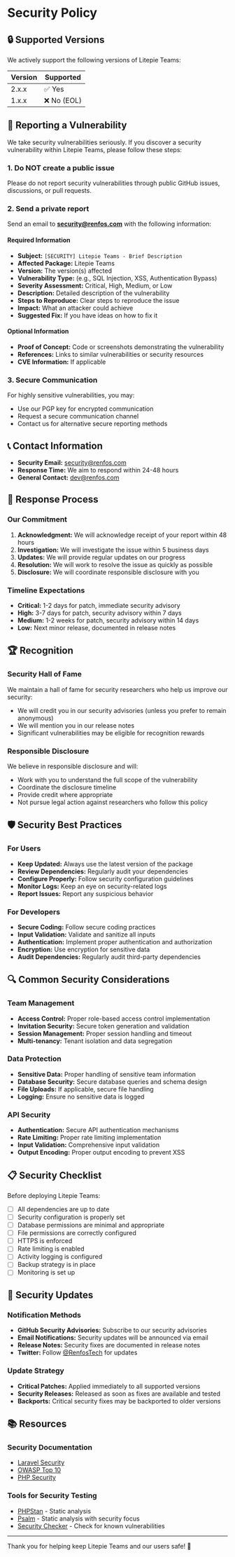 # Security Policy

## 🔒 Supported Versions

We actively support the following versions of Litepie Teams:

| Version | Supported          |
| ------- | ------------------ |
| 2.x.x   | ✅ Yes             |
| 1.x.x   | ❌ No (EOL)        |

## 🚨 Reporting a Vulnerability

We take security vulnerabilities seriously. If you discover a security vulnerability within Litepie Teams, please follow these steps:

### 1. **Do NOT** create a public issue
Please do not report security vulnerabilities through public GitHub issues, discussions, or pull requests.

### 2. Send a private report
Send an email to **security@renfos.com** with the following information:

#### Required Information
- **Subject:** `[SECURITY] Litepie Teams - Brief Description`
- **Affected Package:** Litepie Teams
- **Version:** The version(s) affected
- **Vulnerability Type:** (e.g., SQL Injection, XSS, Authentication Bypass)
- **Severity Assessment:** Critical, High, Medium, or Low
- **Description:** Detailed description of the vulnerability
- **Steps to Reproduce:** Clear steps to reproduce the issue
- **Impact:** What an attacker could achieve
- **Suggested Fix:** If you have ideas on how to fix it

#### Optional Information
- **Proof of Concept:** Code or screenshots demonstrating the vulnerability
- **References:** Links to similar vulnerabilities or security resources
- **CVE Information:** If applicable

### 3. Secure Communication
For highly sensitive vulnerabilities, you may:
- Use our PGP key for encrypted communication
- Request a secure communication channel
- Contact us for alternative secure reporting methods

## 📞 Contact Information

- **Security Email:** security@renfos.com
- **Response Time:** We aim to respond within 24-48 hours
- **General Contact:** dev@renfos.com

## 🔄 Response Process

### Our Commitment
1. **Acknowledgment:** We will acknowledge receipt of your report within 48 hours
2. **Investigation:** We will investigate the issue within 5 business days
3. **Updates:** We will provide regular updates on our progress
4. **Resolution:** We will work to resolve the issue as quickly as possible
5. **Disclosure:** We will coordinate responsible disclosure with you

### Timeline Expectations
- **Critical:** 1-2 days for patch, immediate security advisory
- **High:** 3-7 days for patch, security advisory within 7 days
- **Medium:** 1-2 weeks for patch, security advisory within 14 days
- **Low:** Next minor release, documented in release notes

## 🏆 Recognition

### Security Hall of Fame
We maintain a hall of fame for security researchers who help us improve our security:

- We will credit you in our security advisories (unless you prefer to remain anonymous)
- We will mention you in our release notes
- Significant vulnerabilities may be eligible for recognition rewards

### Responsible Disclosure
We believe in responsible disclosure and will:
- Work with you to understand the full scope of the vulnerability
- Coordinate the disclosure timeline
- Provide credit where appropriate
- Not pursue legal action against researchers who follow this policy

## 🛡️ Security Best Practices

### For Users
- **Keep Updated:** Always use the latest version of the package
- **Review Dependencies:** Regularly audit your dependencies
- **Configure Properly:** Follow security configuration guidelines
- **Monitor Logs:** Keep an eye on security-related logs
- **Report Issues:** Report any suspicious behavior

### For Developers
- **Secure Coding:** Follow secure coding practices
- **Input Validation:** Validate and sanitize all inputs
- **Authentication:** Implement proper authentication and authorization
- **Encryption:** Use encryption for sensitive data
- **Audit Dependencies:** Regularly audit third-party dependencies

## 🔍 Common Security Considerations

### Team Management
- **Access Control:** Proper role-based access control implementation
- **Invitation Security:** Secure token generation and validation
- **Session Management:** Proper session handling and timeout
- **Multi-tenancy:** Tenant isolation and data segregation

### Data Protection
- **Sensitive Data:** Proper handling of sensitive team information
- **Database Security:** Secure database queries and schema design
- **File Uploads:** If applicable, secure file handling
- **Logging:** Ensure no sensitive data is logged

### API Security
- **Authentication:** Secure API authentication mechanisms
- **Rate Limiting:** Proper rate limiting implementation
- **Input Validation:** Comprehensive input validation
- **Output Encoding:** Proper output encoding to prevent XSS

## 📋 Security Checklist

Before deploying Litepie Teams:

- [ ] All dependencies are up to date
- [ ] Security configuration is properly set
- [ ] Database permissions are minimal and appropriate
- [ ] File permissions are correctly configured
- [ ] HTTPS is enforced
- [ ] Rate limiting is enabled
- [ ] Activity logging is configured
- [ ] Backup strategy is in place
- [ ] Monitoring is set up

## 🚀 Security Updates

### Notification Methods
- **GitHub Security Advisories:** Subscribe to our security advisories
- **Email Notifications:** Security updates will be announced via email
- **Release Notes:** Security fixes are documented in release notes
- **Twitter:** Follow [@RenfosTech](https://twitter.com/renfostech) for updates

### Update Strategy
- **Critical Patches:** Applied immediately to all supported versions
- **Security Releases:** Released as soon as fixes are available and tested
- **Backports:** Critical security fixes may be backported to older versions

## 📚 Resources

### Security Documentation
- [Laravel Security](https://laravel.com/docs/security)
- [OWASP Top 10](https://owasp.org/www-project-top-ten/)
- [PHP Security](https://www.php.net/manual/en/security.php)

### Tools for Security Testing
- [PHPStan](https://phpstan.org/) - Static analysis
- [Psalm](https://psalm.dev/) - Static analysis with security focus
- [Security Checker](https://github.com/sensiolabs/security-checker) - Check for known vulnerabilities

---

Thank you for helping keep Litepie Teams and our users safe! 🙏

